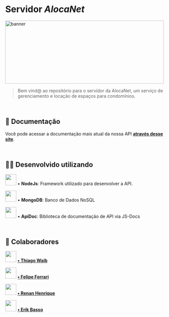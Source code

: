 # Servidor *AlocaNet*
<img src="https://png.pngtree.com/background/20210709/original/pngtree-blue-big-data-the-internet-banner-picture-image_929540.jpg" alt="banner"
width="100%" height="200px">

> Bem vind@ ao repositório para o servidor da AlocaNet, um serviço de gerenciamento e locação de espaços para condomínios.

<br>

## 📄 Documentação
Você pode acessar a documentação mais atual da nossa API **[através desse site](https://alocanet-servidor.glitch.me/ "através desse site")**.

<br>

## 👨‍💻 Desenvolvido utilizando
<img src="https://cdn.jsdelivr.net/gh/devicons/devicon/icons/nodejs/nodejs-original.svg" height="35px">  •  **NodeJs**: Framework utilizado para desenvolver a API.

<img src="https://cdn.jsdelivr.net/gh/devicons/devicon/icons/mongodb/mongodb-original.svg" height="35px"> • **MongoDB**: Banco de Dados NoSQL

<img src="https://a.fsdn.com/allura/mirror/apidoc/icon?86b58c0e96fc95ecba2b7b7c4a7da1534d522613afb6b99fa42b82900adfeefc?&w=90" height="35px"> • **ApiDoc**: Biblioteca de documentação de API via JS-Docs

<br>

## 🤝 Colaboradores
<img src="https://avatars.githubusercontent.com/u/61032370?v=4" height="35px"> **[ • Thiago Waib](https://github.com/thiagowaib " • Thiago Waib")**

<img src="https://avatars.githubusercontent.com/u/78982963?s=64&v=4" height="35px"> **[ • Felipe Ferrari](https://github.com/felipeferrari22 " • Felipe Ferrari")**

<img src="https://avatars.githubusercontent.com/u/103545676?s=64&v=4" height="35px"> **[ • Renan Henrique](https://github.com/xjfgames " • Renan Henrique")**

<img src="https://avatars.githubusercontent.com/u/67720152?s=64&v=4" height="35px"> **[ • Erik Basso](https://github.com/Erik-Basso " • Erik Basso")**


